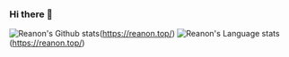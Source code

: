 ### Hi there 👋

<!--
**Reanon/Reanon** is a ✨ _special_ ✨ repository because its `README.md` (this file) appears on your GitHub profile.

Here are some ideas to get you started:

- 🔭 I’m currently working on ...
- 🌱 I’m currently learning ...
- 👯 I’m looking to collaborate on ...
- 🤔 I’m looking for help with ...
- 💬 Ask me about ...
- 📫 How to reach me: ...
- 😄 Pronouns: ...
- ⚡ Fun fact: ...
-->


<!-- 显示热门语言和状态  -->
![Reanon's Github stats](https://github-readme-stats-git-master-rstaa-rickstaa.vercel.app/api?username=reanon&show_icons=true&count_private=true&line_height=28&hide_border=1&include_all_commits=true&card_width=450&role=OWNER,COLLABORATOR&exclude_repo=github-readme-stats)(https://reanon.top/)
![Reanon's Language stats](https://github-readme-stats-git-master-rstaa-rickstaa.vercel.app/api/top-langs/?username=reanon&layout=compact&langs_count=10&hide_border=1&role=OWNER,COLLABORATOR)(https://reanon.top/)
